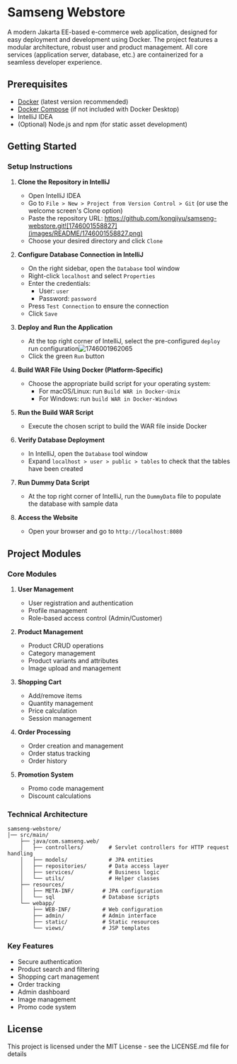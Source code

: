 # Samseng Webstore

A modern Jakarta EE-based e-commerce web application, designed for easy deployment and development using Docker. The project features a modular architecture, robust user and product management. All core services (application server, database, etc.) are containerized for a seamless developer experience.

## Prerequisites

- [Docker](https://www.docker.com/) (latest version recommended)
- [Docker Compose](https://docs.docker.com/compose/) (if not included with Docker Desktop)
- IntelliJ IDEA
- (Optional) Node.js and npm (for static asset development)

## Getting Started

### Setup Instructions

1. **Clone the Repository in IntelliJ**

   - Open IntelliJ IDEA
   - Go to `File > New > Project from Version Control > Git` (or use the welcome screen's Clone option)
   - Paste the repository URL: https://github.com/kongjiyu/samseng-webstore.git![1746001558827](images/README/1746001558827.png)
   - Choose your desired directory and click `Clone`
2. **Configure Database Connection in IntelliJ**

   - On the right sidebar, open the `Database` tool window
   - Right-click `localhost` and select `Properties`
   - Enter the credentials:
     - User: `user`
     - Password: `password`
   - Press `Test Connection` to ensure the connection
   - Click `Save`
3. **Deploy and Run the Application**

   - At the top right corner of IntelliJ, select the pre-configured `deploy` run configuration![1746001962065](images/README/1746001962065.png)
   - Click the green `Run` button
4. **Build WAR File Using Docker (Platform-Specific)**

   - Choose the appropriate build script for your operating system:
     - For macOS/Linux: run `Build WAR in Docker-Unix`
     - For Windows: run `build WAR in Docker-Windows`
5. **Run the Build WAR Script**

   - Execute the chosen script to build the WAR file inside Docker
6. **Verify Database Deployment**

   - In IntelliJ, open the `Database` tool window
   - Expand `localhost > user > public > tables` to check that the tables have been created
7. **Run Dummy Data Script**

   - At the top right corner of IntelliJ, run the `DummyData` file to populate the database with sample data
8. **Access the Website**

   - Open your browser and go to `http://localhost:8080`

## Project Modules

### Core Modules

1. **User Management**

   - User registration and authentication
   - Profile management
   - Role-based access control (Admin/Customer)
2. **Product Management**

   - Product CRUD operations
   - Category management
   - Product variants and attributes
   - Image upload and management
3. **Shopping Cart**

   - Add/remove items
   - Quantity management
   - Price calculation
   - Session management
4. **Order Processing**

   - Order creation and management
   - Order status tracking
   - Order history
5. **Promotion System**

   - Promo code management
   - Discount calculations

### Technical Architecture

```
samseng-webstore/
│── src/main/
    ├── java/com.samseng.web/
    │   ├── controllers/        # Servlet controllers for HTTP request handling
    │   ├── models/             # JPA entities
    │   ├── repositories/       # Data access layer
    │   ├── services/           # Business logic
    │   └── utils/              # Helper classes
    ├── resources/
    │   ├── META-INF/         # JPA configuration
    │   └── sql               # Database scripts
    └── webapp/
        ├── WEB-INF/          # Web configuration
        ├── admin/            # Admin interface
        ├── static/           # Static resources
        └── views/            # JSP templates
```

### Key Features

- Secure authentication
- Product search and filtering
- Shopping cart management
- Order tracking
- Admin dashboard
- Image management
- Promo code system

## License

This project is licensed under the MIT License - see the LICENSE.md file for details
